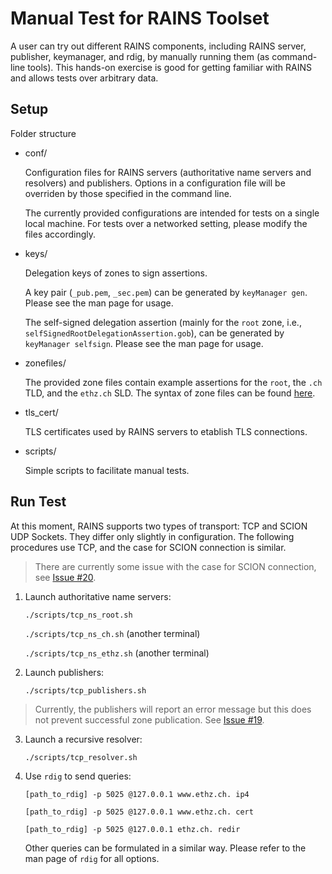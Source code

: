 # Manual Test for RAINS Toolset

A user can try out different RAINS components, including RAINS server, publisher, keymanager, and rdig, by manually running them (as command-line tools). This hands-on exercise is good for getting familiar with RAINS and allows tests over arbitrary data.

## Setup

Folder structure

- conf/ 

  Configuration files for RAINS servers (authoritative name servers and resolvers) and publishers. Options in a configuration file will be overriden by those specified in the command line.

  The currently provided configurations are intended for tests on a single local machine. For tests over a networked setting, please modify the files accordingly.

- keys/

  Delegation keys of zones to sign assertions.
  
  A key pair (`_pub.pem`, `_sec.pem`) can be generated by `keyManager gen`. Please see the man page for usage.
  
  The self-signed delegation assertion (mainly for the `root` zone, i.e., `selfSignedRootDelegationAssertion.gob`), can be generated by `keyManager selfsign`. Please see the man page for usage.

- zonefiles/

  The provided zone files contain example assertions for the `root`, the `.ch` TLD, and the `ethz.ch` SLD. The syntax of zone files can be found [here](../../docs/zonefile-format.md).
  
- tls_cert/

  TLS certificates used by RAINS servers to etablish TLS connections.

- scripts/

  Simple scripts to facilitate manual tests.

## Run Test

At this moment, RAINS supports two types of transport: TCP and SCION UDP Sockets. They differ only slightly in configuration. The following procedures use TCP, and the case for SCION connection is similar.

> There are currently some issue with the case for SCION connection, see [Issue #20](https://github.com/netsys-lab/scion-rains/issues/20).

1. Launch authoritative name servers:

   `./scripts/tcp_ns_root.sh`
   
   `./scripts/tcp_ns_ch.sh` (another terminal)
   
   `./scripts/tcp_ns_ethz.sh` (another terminal)
   
2. Launch publishers:

   `./scripts/tcp_publishers.sh`
   
> Currently, the publishers will report an error message but this does not prevent successful zone publication. See [Issue #19](https://github.com/netsys-lab/scion-rains/issues/19).
   
3. Launch a recursive resolver:

   `./scripts/tcp_resolver.sh`
   
4. Use `rdig` to send queries:

   `[path_to_rdig] -p 5025 @127.0.0.1 www.ethz.ch. ip4`
   
   `[path_to_rdig] -p 5025 @127.0.0.1 www.ethz.ch. cert`
   
   `[path_to_rdig] -p 5025 @127.0.0.1 ethz.ch. redir`
   
   Other queries can be formulated in a similar way. Please refer to the man page of `rdig` for all options.
   
